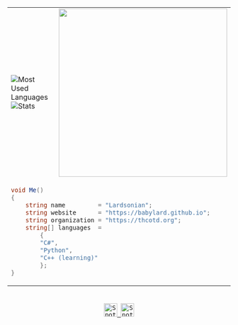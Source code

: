 <div align="center">
  <table>
    <tr>
      <td>
        <img
          src="https://github-readme-stats.vercel.app/api/top-langs/?username=babylard&layout=compact&theme=gruvbox&text_color=cdd6f4&hide_border=true&langs_count=4&bg_color=00000000"
          alt="Most Used Languages"
        />
        <br />
        <img
          src="https://github-readme-stats.vercel.app/api?username=babylard&show_icons=true&theme=gruvbox&bg_color=00000000&hide_border=true"
          alt="Stats"
        />
      </td>
      <td>
        <a href="https://spotify-github-profile.kittinanx.com/api/view?uid=316ybo5nksks47xs5jkcxkvmeueu&redirect=true" target="_self" title="Open In Spotify">
          <img
            src="https://spotify-github-profile.kittinanx.com/api/view?uid=316ybo5nksks47xs5jkcxkvmeueu&cover_image=true&theme=default&show_offline=false&background_color=00000000&interchange=false&bar_color=53b14f&bar_color_cover=true"
            style="height: 380px"
          />
        </a>
      </td>
    </tr>
    <tr>
      <td colspan="2">
        <div align="left">
          
<!--START_SECTION:waka-->
```c#
void Me()
{
    string name         = "Lardsonian";
    string website      = "https://babylard.github.io";
    string organization = "https://thcotd.org";
    string[] languages  =
        {
        "C#",
        "Python",
        "C++ (learning)"
        };
}
```
<!--END_SECTION:waka-->

  </div></td></tr>
  </table>

  <h1></h1>

  <kbd
    ><a href="https://open.spotify.com/user/316ybo5nksks47xs5jkcxkvmeueu">
      <img
        src="https://img.shields.io/badge/Profile-1db954?logo=spotify&logoColor=white&style=for-the-badge"
        alt="Spotify Profile"
        height="30"
      />
      <a href="https://discord.com/users/1154190148876116029">
      <img
        src="https://img.shields.io/badge/Profile-1db954?logo=Discord&logoColor=white&color=7785cc&style=for-the-badge"
        alt="Spotify Profile"
        height="30"
      />
  ></kbd>
</div>
